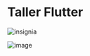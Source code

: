 # Taller Flutter
![insignia](https://github.com/AndrewVilcacundo/taller_flutter/assets/117743120/76e46d9e-45a2-41b1-92d8-1566a7ee5e0d)

![image](https://github.com/AndrewVilcacundo/taller_flutter/assets/117743120/185a7b9c-75cd-4336-868e-19baf77d920b)
